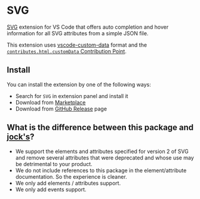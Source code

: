 # SVG

[SVG](https://developer.mozilla.org/es/docs/Web/SVG) extension for VS Code that offers auto completion and hover information for all SVG attributes from a simple JSON file.

This extension uses [vscode-custom-data](https://github.com/microsoft/vscode-custom-data) format and the [`contributes.html.customData` Contribution Point](https://code.visualstudio.com/api/extension-guides/custom-data-extension).

## Install

You can install the extension by one of the following ways:

- Search for `SVG` in extension panel and install it
- Download from [Marketplace](https://marketplace.visualstudio.com/items?itemName=michijs.vscode-svg)
- Download from [GitHub Release](https://github.com/michijs/vscode-svg/releases) page

## What is the difference between this package and [jock's](https://marketplace.visualstudio.com/items?itemName=jock.svg)?
- We support the elements and attributes specified for version 2 of SVG and remove several attributes that were deprecated and whose use may be detrimental to your product.
- We do not include references to this package in the element/attribute documentation. So the experience is cleaner.
- We only add elements / attributes support.
- We only add events support.
